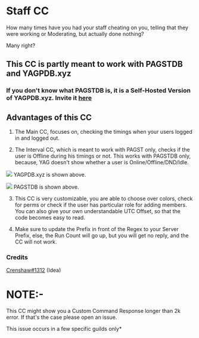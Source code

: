 # Staff CC

How many times have you had your staff cheating on you, telling that they were working or Moderating, but actually done nothing?

Many right?

## This CC is partly meant to work with PAGSTDB and YAGPDB.xyz

### If you don't know what PAGSTDB is, it is a Self-Hosted Version of YAGPDB.xyz. Invite it [here](https://discord.com/oauth2/authorize?client_id=624608566426468373&scope=bot&permissions=2146827775&response_type=code&redirect_uri=https%3A%2F%2Fpagst.xyz%2Fmanage)

## Advantages of this CC

1. The Main CC, focuses on, checking the timings when your users logged in and logged out.

2. The Interval CC, which is meant to work with PAGST only, checks if the user is Offline during his timings or not. This works with PAGSTDB only, because, YAG doesn't show whether a user is Online/Offline/DND/Idle.

![](https://cdn.discordapp.com/attachments/798065545420341279/798065683279642674/unknown.png)
YAGPDB.xyz is shown above.

![](https://cdn.discordapp.com/attachments/798065545420341279/798065759070060564/unknown.png)
PAGSTDB is shown above.

3. This CC is very customizable, you are able to choose over colors, check for perms or check if the user has particular role for adding members. You can also give your own understandable UTC Offset, so that the code becomes easy to read.

4. Make sure to update the Prefix in front of the Regex to your Server Prefix, else, the Run Count will go up, but you will get no reply, and the CC will not work.

### Credits

[Crenshaw#1312](https://github.com/Crenshaw1312/Yagpdb-ccs)  (Idea)

# NOTE:-

This CC might show you a Custom Command Response longer than 2k error. If that's the case please open an issue.

This issue occurs in a few specific guilds only*
